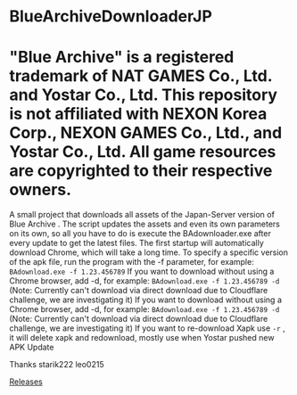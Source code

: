 # BlueArchiveDownloaderJP
# "Blue Archive" is a registered trademark of NAT GAMES Co., Ltd. and Yostar Co., Ltd. This repository is not affiliated with NEXON Korea Corp., NEXON GAMES Co., Ltd., and Yostar Co., Ltd. All game resources are copyrighted to their respective owners.


A small project that downloads all assets of the Japan-Server version of Blue Archive . The script updates the assets and even its own parameters on its own, so all you have to do is execute the BAdownloader.exe after every update to get the latest files.
The first startup will automatically download Chrome, which will take a long time.
To specify a specific version of the apk file, run the program with the -f parameter, for example: `BAdownload.exe -f 1.23.456789`
If you want to download without using a Chrome browser, add -d, for example: `BAdownload.exe -f 1.23.456789 -d` (Note: Currently can't download via direct download due to Cloudflare challenge, we are investigating it)
If you want to download without using a Chrome browser, add -d, for example: `BAdownload.exe -f 1.23.456789 -d` (Note: Currently can't download via direct download due to Cloudflare challenge, we are investigating it)
If you want to re-download Xapk use  `-r` , it will delete xapk and redownload, mostly use when Yostar pushed new APK Update

Thanks starik222 leo0215

[Releases](<https://github.com/fiseleo/BlueArchiveDownloaderJP/tree/main> "Title")



